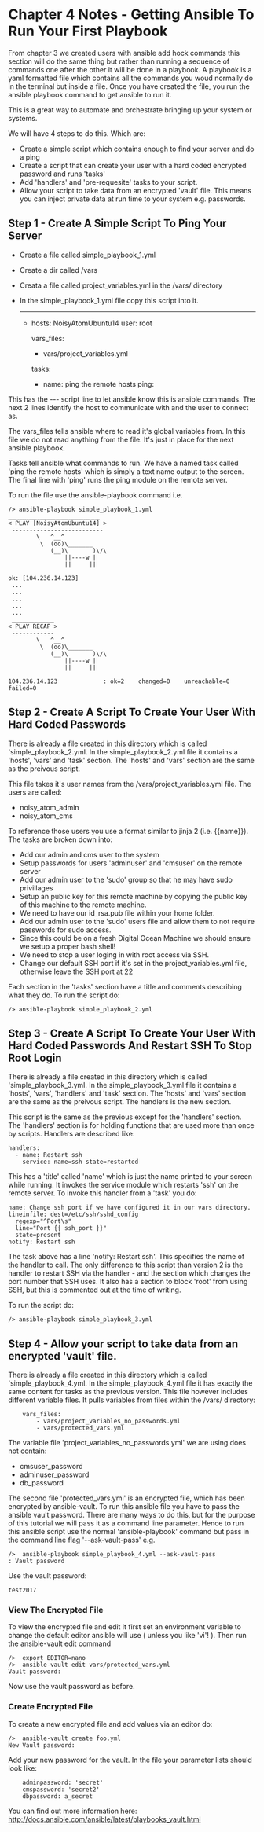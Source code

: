 # Chapter 4 Notes - Getting Ansible To Run Your First Playbook

From chapter 3 we created users with ansible add hock commands this section will do the same thing but rather than running a
sequence of commands one after the other it will be done in a playbook. A playbook is a yaml formatted file which contains all the
commands you woud normally do in the terminal but inside a file. Once you have created the file, you run the ansible playbook command
to get ansible to run it.

This is a great way to automate and orchestrate bringing up your system or systems.

We will have 4 steps to do this. Which are:

* Create a simple script which contains enough to find your server and do a ping
* Create a script that can create your user with a hard coded encrypted password and runs 'tasks'
* Add 'handlers' and 'pre-requesite' tasks to your script.
* Allow your script to take data from an encrypted 'vault' file. This means you can inject private data at run time to your system e.g. passwords.



## Step 1 - Create A Simple Script To Ping Your Server

* Create a file called simple_playbook_1.yml
* Create a dir called /vars
* Creata a file called project_variables.yml in the /vars/ directory
* In the simple_playbook_1.yml file copy this script into it.

	---
	- hosts: NoisyAtomUbuntu14
	  user: root

	  vars_files:
	  - vars/project_variables.yml

	  tasks:
	  - name: ping the remote hosts
		ping:

This has the --- script line to let ansible know this is ansible commands. 
The next 2 lines identify the host to communicate with and the user to connect as.

The vars_files tells ansible where to read it's global variables from. In this file we do not read anything from the file. It's
just in place for the next ansible playbook.

Tasks tell ansible what commands to run. We have a named task called 'ping the remote hosts' which is simply a text name output
to the screen. The final line with 'ping' runs the ping module on the remote server.

To run the file use the ansible-playbook command i.e.

	/> ansible-playbook simple_playbook_1.yml
	__________________________
	< PLAY [NoisyAtomUbuntu14] >
	 --------------------------
			\   ^__^
			 \  (oo)\_______
				(__)\       )\/\
					||----w |
					||     ||
	 
	ok: [104.236.14.123]
	 ...
	 ...
	 ...
	 ...
	 ...
	 ____________
	< PLAY RECAP >
	 ------------
			\   ^__^
			 \  (oo)\_______
				(__)\       )\/\
					||----w |
					||     ||

	104.236.14.123             : ok=2    changed=0    unreachable=0    failed=0



## Step 2 - Create A Script To Create Your User With Hard Coded Passwords

There is already a file created in this directory which is called 'simple_playbook_2.yml. In the simple_playbook_2.yml 
file it contains a 'hosts', 'vars' and 'task' section. The 'hosts' and 'vars' section are the same as the preivous script.

This file takes it's user names from the /vars/project_variables.yml file. The users are called:
* noisy_atom_admin
* noisy_atom_cms

To reference those users you use a format similar to jinja 2 (i.e. {{name}}). The tasks are broken down into: 

* Add our admin and cms user to the system
* Setup passwords for users 'adminuser' and 'cmsuser' on the remote server
* Add our admin user to the 'sudo' group so that he may have sudo privillages
* Setup an public key for this remote machine by copying the public key of this machine to the remote machine.
* We need to have our id_rsa.pub file within your home folder.
* Add our admin user to the 'sudo' users file and allow them to not require passwords for sudo access.
* Since this could be on a fresh Digital Ocean Machine we should ensure we setup a proper bash shell!
* We need to stop a user loging in with root access via SSH.
* Change our default SSH port if it's set in the project_variables.yml file, otherwise leave the SSH port at 22

Each section in the 'tasks' section have a title and comments describing what they do.
To run the script do:

	/> ansible-playbook simple_playbook_2.yml



## Step 3 - Create A Script To Create Your User With Hard Coded Passwords And Restart SSH To Stop Root Login

There is already a file created in this directory which is called 'simple_playbook_3.yml. In the simple_playbook_3.yml 
file it contains a 'hosts', 'vars', 'handlers' and 'task' section. The 'hosts' and 'vars' section are the same as the 
preivous script. The handlers is the new section.

This script is the same as the previous except for the 'handlers' section. The 'handlers' section is for holding
functions that are used more than once by scripts. Handlers are described like:

	handlers:
	  - name: Restart ssh
		service: name=ssh state=restarted

This has a 'title' called 'name' which is just the name printed to your screen while running. It invokes the service 
module which restarts 'ssh' on the remote server. To invoke this handler from a 'task' you do:

    name: Change ssh port if we have configured it in our vars directory.
    lineinfile: dest=/etc/ssh/sshd_config
      regexp="^Port\s"
      line="Port {{ ssh_port }}"
      state=present
    notify: Restart ssh

The task above has a line 'notify: Restart ssh'. This specifies the name of the handler to call. The only difference to
this script than version 2 is the handler to restart SSH via the handler - and the section which changes the port number
that SSH uses. It also has a section to block 'root' from using SSH, but this is commented out at the time of writing.

To run the script do:

	/> ansible-playbook simple_playbook_3.yml



## Step 4 - Allow your script to take data from an encrypted 'vault' file.

There is already a file created in this directory which is called 'simple_playbook_4.yml. In the simple_playbook_4.yml 
file it has exactly the same content for tasks as the previous version. This file however includes different variable
files. It pulls variables from files within the /vars/ directory:

		vars_files:
			- vars/project_variables_no_passwords.yml
			- vars/protected_vars.yml

The variable file 'project_variables_no_passwords.yml' we are using does not contain:

* cmsuser_password
* adminuser_password
* db_password

The second file 'protected_vars.yml' is an encrypted file, which has been encrypted by ansible-vault. To run this 
ansible file you have to pass the ansible vault password. There are many ways to do this, but for the purpose of
this tutorial we will pass it as a command line parameter. Hence to run this ansible script use the normal 'ansible-playbook'
command but pass in the command line flag '--ask-vault-pass' e.g.

	/>  ansible-playbook simple_playbook_4.yml --ask-vault-pass
	: Vault password

Use the vault password:

	test2017
	

### View The Encrypted File

To view the encrypted file and edit it first set an environment variable to change the default editor ansible will
use ( unless you like 'vi'! ). Then run the ansible-vault edit command

	/>  export EDITOR=nano
	/>  ansible-vault edit vars/protected_vars.yml
	Vault password:	

Now use the vault password as before.


### Create Encrypted File

To create a new encrypted file and add values via an editor do:

	/>  ansible-vault create foo.yml
	New Vault password:
	
Add your new password for the vault. In the file your parameter lists should look like:	
	
		adminpassword: 'secret'
		cmspassword: 'secret2'
		dbpassword: a_secret

You can find out more information here: http://docs.ansible.com/ansible/latest/playbooks_vault.html




